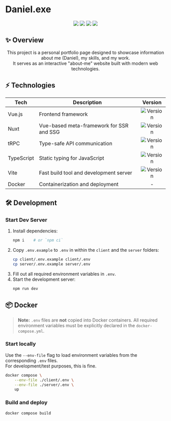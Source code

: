 # Daniel.exe

<p align="center">
	<img src="https://img.shields.io/badge/Made%20with-%E2%9D%A4-red.svg">
	<img src="https://img.shields.io/github/repo-size/BusfahrerWalter/daniel.exe">
	<img src="https://img.shields.io/maintenance/yes/2025">
	<a href="https://github.com/BusfahrerWalter/daniel.exe/actions/workflows/docker-publish.yml">
		<img src="https://github.com/BusfahrerWalter/daniel.exe/actions/workflows/docker-publish.yml/badge.svg">
	</a> 
	<br>
	<!-- <img src="https://github.com/OWNER/REPO/actions/workflows/ci.yml/badge.svg"> -->
</p>

## ✨ Overview
<p align="center">
	This project is a personal portfolio page designed to showcase information about me (Daniel), my skills, and my work.
	<br>
	It serves as an interactive "about-me" website built with modern web technologies.
</p>

## ⚡ Technologies
| Tech         | Description                                 | Version   |
|--------------|---------------------------------------------|:---------:|
| Vue.js       | Frontend framework                          | ![Version](https://img.shields.io/badge/dynamic/json?url=https%3A%2F%2Fraw.githubusercontent.com%2FBusfahrerWalter%2Fdaniel.exe%2Frefs%2Fheads%2Fmaster%2Fclient%2Fpackage.json&query=%24.Dependencies.vue&label=%20) |
| Nuxt         | Vue-based meta-framework for SSR and SSG    | ![Version](https://img.shields.io/badge/dynamic/json?url=https%3A%2F%2Fraw.githubusercontent.com%2FBusfahrerWalter%2Fdaniel.exe%2Frefs%2Fheads%2Fmaster%2Fclient%2Fpackage.json&query=%24.Dependencies.nuxt&label=%20) |
| tRPC         | Type-safe API communication                 | ![Version](https://img.shields.io/badge/dynamic/json?url=https%3A%2F%2Fraw.githubusercontent.com%2FBusfahrerWalter%2Fdaniel.exe%2Frefs%2Fheads%2Fmaster%2Fserver%2Fpackage.json&query=%24.dependencies%5B%22%40trpc%2Fserver%22%5D&label=%20) |
| TypeScript   | Static typing for JavaScript                | ![Version](https://img.shields.io/badge/dynamic/json?url=https%3A%2F%2Fraw.githubusercontent.com%2FBusfahrerWalter%2Fdaniel.exe%2Frefs%2Fheads%2Fmaster%2Fserver%2Fpackage.json&query=%24.devDependencies.typescript&label=%20) |
| Vite         | Fast build tool and development server      | ![Version](https://img.shields.io/badge/dynamic/json?url=https%3A%2F%2Fraw.githubusercontent.com%2FBusfahrerWalter%2Fdaniel.exe%2Frefs%2Fheads%2Fmaster%2Fserver%2Fpackage.json&query=%24.devDependencies.vite&label=%20) |
| Docker       | Containerization and deployment             | - |

## 🛠️ Development
### Start Dev Server
1. Install dependencies:
	```sh
	npm i    # or `npm ci`
	```
2. Copy `.env.example` to `.env` in within the `client` and the `server` folders:
	```sh
	cp client/.env.example client/.env
	cp server/.env.example server/.env
	```
3. Fill out all required environment variables in `.env`.
4. Start the development server:
	```sh
	npm run dev
	```

## 📦 Docker
> **Note:** `.env` files are **not** copied into Docker containers. All required environment variables must be explicitly declared in the `docker-compose.yml`.

### Start locally
Use the `--env-file` flag to load environment variables from the corresponding `.env` files.
<br>
For development/test purposes, this is fine.
```sh
docker compose \
	--env-file ./client/.env \
	--env-file ./server/.env \
	up
```

### Build and deploy
```sh
docker compose build
```
